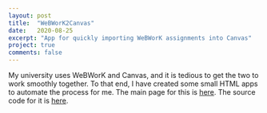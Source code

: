```yaml
---
layout: post
title:  "WeBWorK2Canvas"
date:   2020-08-25
excerpt: "App for quickly importing WeBWorK assignments into Canvas"
project: true
comments: false
---
```


My university uses WeBWorK and Canvas, and it is tedious to get the two to work smoothly together. To that end, I have created some small HTML apps to automate the process for me.
The main page for this is [here](https://jaywhite2357.github.io/WeBWorK2Canvas/). The source code for it is [here](https://github.com/JayWhite2357/WeBWorK2Canvas/).
